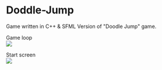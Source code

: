 # Doddle-Jump
Game written in C++ &amp; SFML
Version of "Doodle Jump" game.

Game loop
<br/>
<img src="https://user-images.githubusercontent.com/56079123/73777994-bb339400-478a-11ea-8851-51baccc0897e.png">

Start screen
<br/>
<img src="https://user-images.githubusercontent.com/56079123/73777901-90494000-478a-11ea-9671-404bca0dfdbb.png">

